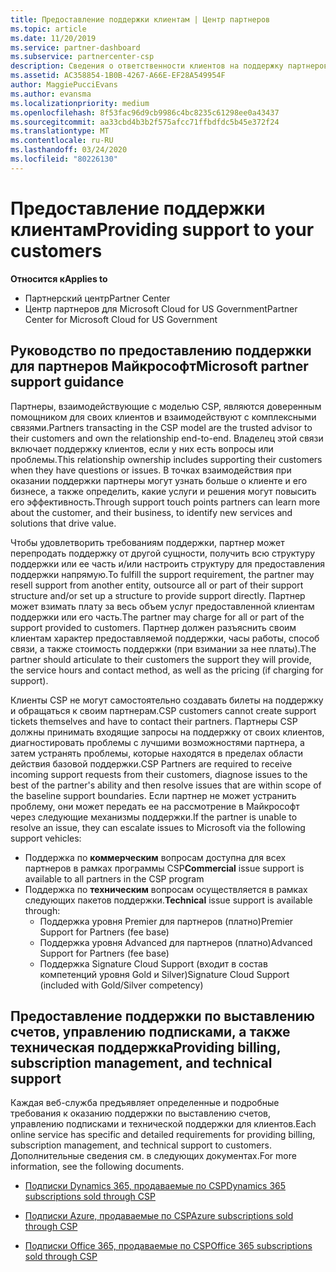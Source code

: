 ```yaml
---
title: Предоставление поддержки клиентам | Центр партнеров
ms.topic: article
ms.date: 11/20/2019
ms.service: partner-dashboard
ms.subservice: partnercenter-csp
description: Сведения о ответственности клиентов на поддержку партнеров в программе CSP.
ms.assetid: AC358854-1B0B-4267-A66E-EF28A549954F
author: MaggiePucciEvans
ms.author: evansma
ms.localizationpriority: medium
ms.openlocfilehash: 8f53fac96d9cb9986c4bc8235c61298ee0a43437
ms.sourcegitcommit: aa33cbd4b3b2f575afcc71ffbdfdc5b45e372f24
ms.translationtype: MT
ms.contentlocale: ru-RU
ms.lasthandoff: 03/24/2020
ms.locfileid: "80226130"
---
```

# <a name="providing-support-to-your-customers"></a><span data-ttu-id="32b35-103">Предоставление поддержки клиентам</span><span class="sxs-lookup"><span data-stu-id="32b35-103">Providing support to your customers</span></span>

<span data-ttu-id="32b35-104">**Относится к**</span><span class="sxs-lookup"><span data-stu-id="32b35-104">**Applies to**</span></span>

-  <span data-ttu-id="32b35-105">Партнерский центр</span><span class="sxs-lookup"><span data-stu-id="32b35-105">Partner Center</span></span>
-  <span data-ttu-id="32b35-106">Центр партнеров для Microsoft Cloud for US Government</span><span class="sxs-lookup"><span data-stu-id="32b35-106">Partner Center for Microsoft Cloud for US Government</span></span>


## <a name="microsoft-partner-support-guidance"></a><span data-ttu-id="32b35-107">Руководство по предоставлению поддержки для партнеров Майкрософт</span><span class="sxs-lookup"><span data-stu-id="32b35-107">Microsoft partner support guidance</span></span>

<span data-ttu-id="32b35-108">Партнеры, взаимодействующие с моделью CSP, являются доверенным помощником для своих клиентов и взаимодействуют с комплексными связями.</span><span class="sxs-lookup"><span data-stu-id="32b35-108">Partners transacting in the CSP model are the trusted advisor to their customers and own the relationship end-to-end.</span></span> <span data-ttu-id="32b35-109">Владелец этой связи включает поддержку клиентов, если у них есть вопросы или проблемы.</span><span class="sxs-lookup"><span data-stu-id="32b35-109">This relationship ownership includes supporting their customers when they have questions or issues.</span></span> <span data-ttu-id="32b35-110">В точках взаимодействия при оказании поддержки партнеры могут узнать больше о клиенте и его бизнесе, а также определить, какие услуги и решения могут повысить его эффективность.</span><span class="sxs-lookup"><span data-stu-id="32b35-110">Through support touch points partners can learn more about the customer, and their business, to identify new services and solutions that drive value.</span></span>

<span data-ttu-id="32b35-111">Чтобы удовлетворить требованиям поддержки, партнер может перепродать поддержку от другой сущности, получить всю структуру поддержки или ее часть и/или настроить структуру для предоставления поддержки напрямую.</span><span class="sxs-lookup"><span data-stu-id="32b35-111">To fulfill the support requirement, the partner may resell support from another entity, outsource all or part of their support structure and/or set up a structure to provide support directly.</span></span>  <span data-ttu-id="32b35-112">Партнер может взимать плату за весь объем услуг предоставленной клиентам поддержки или его часть.</span><span class="sxs-lookup"><span data-stu-id="32b35-112">The partner may charge for all or part of the support provided to customers.</span></span> <span data-ttu-id="32b35-113">Партнер должен разъяснить своим клиентам характер предоставляемой поддержки, часы работы, способ связи, а также стоимость поддержки (при взимании за нее платы).</span><span class="sxs-lookup"><span data-stu-id="32b35-113">The partner should articulate to their customers the support they will provide, the service hours and contact method, as well as the pricing (if charging for support).</span></span> 

<span data-ttu-id="32b35-114">Клиенты CSP не могут самостоятельно создавать билеты на поддержку и обращаться к своим партнерам.</span><span class="sxs-lookup"><span data-stu-id="32b35-114">CSP customers cannot create support tickets themselves and have to contact their partners.</span></span> <span data-ttu-id="32b35-115">Партнеры CSP должны принимать входящие запросы на поддержку от своих клиентов, диагностировать проблемы с лучшими возможностями партнера, а затем устранять проблемы, которые находятся в пределах области действия базовой поддержки.</span><span class="sxs-lookup"><span data-stu-id="32b35-115">CSP Partners are required to receive incoming support requests from their customers, diagnose issues to the best of the partner's ability and then resolve issues that are within scope of the baseline support boundaries.</span></span> <span data-ttu-id="32b35-116">Если партнер не может устранить проблему, они может передать ее на рассмотрение в Майкрософт через следующие механизмы поддержки.</span><span class="sxs-lookup"><span data-stu-id="32b35-116">If the partner is unable to resolve an issue, they can escalate issues to Microsoft via the following support vehicles:</span></span>

- <span data-ttu-id="32b35-117">Поддержка по **коммерческим** вопросам доступна для всех партнеров в рамках программы CSP</span><span class="sxs-lookup"><span data-stu-id="32b35-117">**Commercial** issue support is available to all partners in the CSP program</span></span>
-   <span data-ttu-id="32b35-118">Поддержка по **техническим** вопросам осуществляется в рамках следующих пакетов поддержки.</span><span class="sxs-lookup"><span data-stu-id="32b35-118">**Technical** issue support is available through:</span></span>
    -   <span data-ttu-id="32b35-119">Поддержка уровня Premier для партнеров (платно)</span><span class="sxs-lookup"><span data-stu-id="32b35-119">Premier Support for Partners (fee base)</span></span>
    -   <span data-ttu-id="32b35-120">Поддержка уровня Advanced для партнеров (платно)</span><span class="sxs-lookup"><span data-stu-id="32b35-120">Advanced Support for Partners (fee base)</span></span>
    -   <span data-ttu-id="32b35-121">Поддержка Signature Cloud Support (входит в состав компетенций уровня Gold и Silver)</span><span class="sxs-lookup"><span data-stu-id="32b35-121">Signature Cloud Support (included with Gold/Silver competency)</span></span>

## <a name="providing-billing-subscription-management-and-technical-support"></a><span data-ttu-id="32b35-122">Предоставление поддержки по выставлению счетов, управлению подписками, а также техническая поддержка</span><span class="sxs-lookup"><span data-stu-id="32b35-122">Providing billing, subscription management, and technical support</span></span> 

<span data-ttu-id="32b35-123">Каждая веб-служба предъявляет определенные и подробные требования к оказанию поддержки по выставлению счетов, управлению подписками и технической поддержки для клиентов.</span><span class="sxs-lookup"><span data-stu-id="32b35-123">Each online service has specific and detailed requirements for providing billing, subscription management, and technical support to customers.</span></span> <span data-ttu-id="32b35-124">Дополнительные сведения см. в следующих документах.</span><span class="sxs-lookup"><span data-stu-id="32b35-124">For more information, see the following documents.</span></span>

-   [<span data-ttu-id="32b35-125">Подписки Dynamics 365, продаваемые по CSP</span><span class="sxs-lookup"><span data-stu-id="32b35-125">Dynamics 365 subscriptions sold through CSP</span></span>](https://www.microsoftpartnercommunity.com/t5/CSP/Microsoft-Partner-Support-Guidance/m-p/5262#M30)

-   [<span data-ttu-id="32b35-126">Подписки Azure, продаваемые по CSP</span><span class="sxs-lookup"><span data-stu-id="32b35-126">Azure subscriptions sold through CSP</span></span>](https://www.microsoftpartnercommunity.com/t5/CSP/Microsoft-Partner-Support-Guidance/m-p/5263#M31)

-   [<span data-ttu-id="32b35-127">Подписки Office 365, продаваемые по CSP</span><span class="sxs-lookup"><span data-stu-id="32b35-127">Office 365 subscriptions sold through CSP</span></span>](https://www.microsoftpartnercommunity.com/t5/CSP/Microsoft-Partner-Support-Guidance/m-p/5264#M32)



 

 



